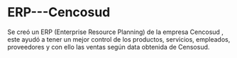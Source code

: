 # ERP---Cencosud
Se creó un ERP (Enterprise Resource Planning) de la empresa Cencosud , este ayudó a tener un mejor control de los productos, servicios, empleados, proveedores y con ello las ventas según data obtenida de Censosud.

